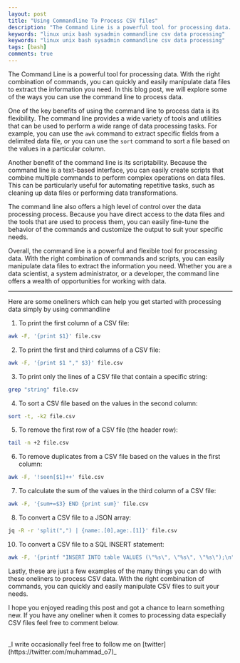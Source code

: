 ```yaml
---
layout: post
title: "Using Commandline To Process CSV files"
description: "The Command Line is a powerful tool for processing data. With the right combination of commands, you can quickly and easily manipulate data files to extract the information you need"
keywords: "linux unix bash sysadmin commandline csv data processing"
keywords: "linux unix bash sysadmin commandline csv data processing"
tags: [bash]
comments: true
---
```



The Command Line is a powerful tool for processing data. With the right combination of commands, you can quickly and easily manipulate data files to extract the information you need. In this blog post, we will explore some of the ways you can use the command line to process data.

One of the key benefits of using the command line to process data is its flexibility. The command line provides a wide variety of tools and utilities that can be used to perform a wide range of data processing tasks. For example, you can use the `awk` command to extract specific fields from a delimited data file, or you can use the `sort` command to sort a file based on the values in a particular column.

Another benefit of the command line is its scriptability. Because the command line is a text-based interface, you can easily create scripts that combine multiple commands to perform complex operations on data files. This can be particularly useful for automating repetitive tasks, such as cleaning up data files or performing data transformations.

The command line also offers a high level of control over the data processing process. Because you have direct access to the data files and the tools that are used to process them, you can easily fine-tune the behavior of the commands and customize the output to suit your specific needs.

Overall, the command line is a powerful and flexible tool for processing data. With the right combination of commands and scripts, you can easily manipulate data files to extract the information you need. Whether you are a data scientist, a system administrator, or a developer, the command line offers a wealth of opportunities for working with data.

---

Here are some oneliners which can help you get started with processing data simply by using commandline

1. To print the first column of a CSV file:
```bash
awk -F, '{print $1}' file.csv
```
2. To print the first and third columns of a CSV file:
```bash
awk -F, '{print $1 "," $3}' file.csv
```
3. To print only the lines of a CSV file that contain a specific string:
```bash
grep "string" file.csv
```
4. To sort a CSV file based on the values in the second column:
```bash
sort -t, -k2 file.csv
```
5. To remove the first row of a CSV file (the header row):
```bash
tail -n +2 file.csv
```
6. To remove duplicates from a CSV file based on the values in the first column:
```bash
awk -F, '!seen[$1]++' file.csv
```
7. To calculate the sum of the values in the third column of a CSV file:
```bash
awk -F, '{sum+=$3} END {print sum}' file.csv
```
8. To convert a CSV file to a JSON array:
```bash
jq -R -r 'split(",") | {name:.[0],age:.[1]}' file.csv
```
10. To convert a CSV file to a SQL INSERT statement:
```bash
awk -F, '{printf "INSERT INTO table VALUES (\"%s\", \"%s\", \"%s\");\n", $1, $2, $3}' file.csv
```

Lastly, these are just a few examples of the many things you can do with these oneliners to process CSV data. With the right combination of commands, you can quickly and easily manipulate CSV files to suit your needs.


I hope you enjoyed reading this post and got a chance to learn something new. If you have any oneliner when it comes to processing data especially CSV files feel free to comment below.

<br>
_I write occasionally feel free to follow me on [twitter](https://twitter.com/muhammad_o7)_

